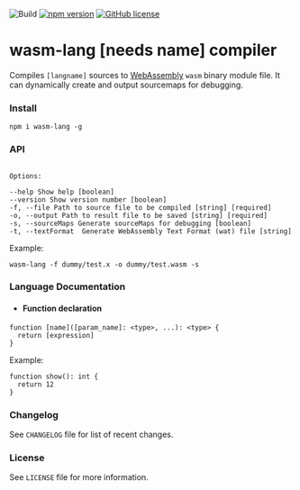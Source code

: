 ![Build](https://github.com/michaljach/wasm-lang/workflows/Build/badge.svg) [![npm version](https://img.shields.io/npm/v/wasm-lang.svg?style=flat)](https://www.npmjs.com/package/wasm-lang) [![GitHub license](https://img.shields.io/badge/license-MIT-blue.svg)](https://github.com/michaljach/wasm-lang/blob/master/LICENSE)

# wasm-lang [needs name] compiler

Compiles `[langname]` sources to [WebAssembly](https://webassembly.org/) `wasm` binary module file. It can dynamically create and output sourcemaps for debugging.

### Install

`npm i wasm-lang -g`

### API

```

Options:

--help Show help [boolean]
--version Show version number [boolean]
-f, --file Path to source file to be compiled [string] [required]
-o, --output Path to result file to be saved [string] [required]
-s, --sourceMaps Generate sourceMaps for debugging [boolean]
-t, --textFormat  Generate WebAssembly Text Format (wat) file [string]

```

Example:

`wasm-lang -f dummy/test.x -o dummy/test.wasm -s`

### Language Documentation

- #### Function declaration

```
function [name]([param_name]: <type>, ...): <type> {
  return [expression]
}
```

Example:

```
function show(): int {
  return 12
}
```

### Changelog

See `CHANGELOG` file for list of recent changes.

### License

See `LICENSE` file for more information.
